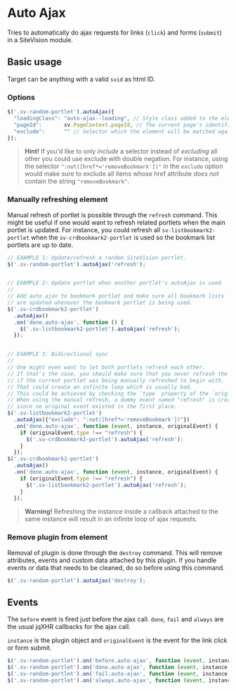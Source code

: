 Auto Ajax
=========

Tries to automatically do ajax requests for links (`click`) and forms (`submit`) in a SiteVision module.

## Basic usage

Target can be anything with a valid `svid` as html ID.

### Options

```js
$('.sv-random-portlet').autoAjax({
  "loadingClass": "auto-ajax--loading", // Style class added to the element before the ajax call is fired and removed afterwards.
  "pageId":       sv.PageContext.pageId, // The current page's identifier.
  "exclude":      "" // Selector which the element will be matched against. If a match occur, no ajax request will be made.
});
```

> **Hint!** If you'd like to only _include_ a selector instead of _excluding_ all other you could use exclude with double negation. For instance, using the selector `":not([href*='removeBookmark'])"` in the `exclude` option would make sure to exclude all items whose href attribute _does not_ contain the string `"removeBookmark"`.

### Manually refreshing element

Manual refresh of portlet is possible through the `refresh` command. This might be useful if one would want to refresh related portlets when the main portlet is updated. For instance, you could refresh all `sv-listbookmark2-portlet` when the `sv-crdbookmark2-portlet` is used so the bookmark list portlets are up to date.

```js
// EXAMPLE 1: Update/refresh a random SiteVision portlet.
$('.sv-random-portlet').autoAjax('refresh');


// EXAMPLE 2: Update portlet when another portlet's autoAjax is used
//
// Add auto ajax to bookmark portlet and make sure all bookmark lists
// are updated whenever the bookmark portlet is being used.
$('.sv-crdbookmark2-portlet')
  .autoAjax()
  .on('done.auto-ajax', function () {
    $('.sv-listbookmark2-portlet').autoAjax('refresh');
  });


// EXAMPLE 3: Bidirectional sync
//
// One might even want to let both portlets refresh each other.
// If that's the case, you should make sure that you never refresh the other portlet
// if the current portlet was being manually refreshed to begin with.
// That could create an infinite loop which is usually bad.
// This could be achieved by checking the `type` property of the `originalEvent`.
// When using the manual refresh, a dummy event named "refresh" is created
// since no original event existed in the first place.
$('.sv-listbookmark2-portlet')
  .autoAjax({"exclude": ":not([href*='removeBookmark'])"})
  .on('done.auto-ajax', function (event, instance, originalEvent) {
    if (originalEvent.type !== "refresh") {
      $('.sv-crdbookmark2-portlet').autoAjax('refresh');
    }
  });
$('.sv-crdbookmark2-portlet')
  .autoAjax()
  .on('done.auto-ajax', function (event, instance, originalEvent) {
    if (originalEvent.type !== "refresh") {
      $('.sv-listbookmark2-portlet').autoAjax('refresh');
    }
  });

```

> **Warning!** Refreshing the instance inside a callback attached to the same instance will result in an infinite loop of ajax requests.

### Remove plugin from element

Removal of plugin is done through the `destroy` command. This will remove attributes, events and custom data attached by this plugin. If you handle events or data that needs to be cleaned, do so before using this command.

```js
$('.sv-random-portlet').autoAjax('destroy');
```

## Events

The `before` event is fired just before the ajax call. `done`, `fail` and `always` are the usual jqXHR callbacks for the ajax call.

`instance` is the plugin object and `originalEvent` is the event for the link click or form submit.


```js
$('.sv-random-portlet').on('before.auto-ajax', function (event, instance, originalEvent) {});
$('.sv-random-portlet').on('done.auto-ajax', function (event, instance, originalEvent, data, textStatus, jqXHR) {});
$('.sv-random-portlet').on('fail.auto-ajax', function (event, instance, originalEvent, jqXHR, textStatus, errorThrown) {});
$('.sv-random-portlet').on('always.auto-ajax', function (event, instance, originalEvent, dataOrJqXHR, textStatus, jqXHROrErrorThrown) {});

```
